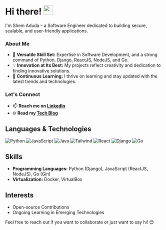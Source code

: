 # Hi there! <img src="https://github.com/TheDudeThatCode/TheDudeThatCode/blob/master/Assets/Hi.gif" width="30" />
I'm Shem Aduda – a Software Engineer dedicated to building secure, scalable, and user-friendly applications.

### About Me
- 🌟 **Versatile Skill Set:** Expertise in Software Development, and a strong command of Python, Django, ReactJS, NodeJS, and Go.
- 💡 **Innovation at Its Best:** My projects reflect creativity and dedication to finding innovative solutions.
- 🚀 **Continuous Learning:** I thrive on learning and stay updated with the latest trends and technologies.

### Let's Connect
- 📫 **Reach me on [LinkedIn](https://www.linkedin.com/in/shem-aduda/)**
- 🌐 **Read my [Tech Blog](https://aduda-shem.github.io/)**

## Languages & Technologies
![Python](https://img.shields.io/badge/-Python-blue?style=flat-square&logo=python&logoColor=white)
![JavaScript](https://img.shields.io/badge/-JavaScript-yellow?style=flat-square&logo=javascript&logoColor=white)
![Java](https://img.shields.io/badge/-Java-orange?style=flat-square&logo=java&logoColor=white)
![Tailwind](https://img.shields.io/badge/-Tailwind-blue?style=flat-square&logo=tailwindcss&logoColor=white)
![React](https://img.shields.io/badge/-React-blue?style=flat-square&logo=react&logoColor=white)
![Django](https://img.shields.io/badge/-Django-green?style=flat-square&logo=django&logoColor=white)
![Go](https://img.shields.io/badge/-Go-lightblue?style=flat-square&logo=go&logoColor=white)

## Skills
- **Programming Languages:** Python (Django), JavaScript (ReactJS, NodeJS), Go (Gin)
- **Virtualization:** Docker, VirtualBox

## Interests
- Open-source Contributions
- Ongoing Learning in Emerging Technologies

Feel free to reach out if you want to collaborate or just want to say hi! 😊
